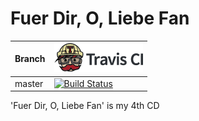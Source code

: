 # Fuer Dir, O, Liebe Fan

Branch|[![Travis CI logo](TravisCI.png)](https://travis-ci.org)
---|---
master|[![Build Status](https://travis-ci.org/richelbilderbeek/FuerDirOLiebeFan.svg?branch=master)](https://travis-ci.org/richelbilderbeek/FuerDirOLiebeFan)

'Fuer Dir, O, Liebe Fan' is my 4th CD
